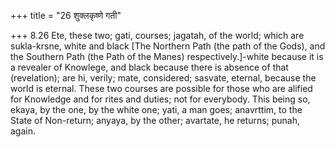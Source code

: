 +++
title = "26 शुक्लकृष्णे गती"

+++
8.26 Ete, these two; gati, courses; jagatah, of the world; which are
sukla-krsne, white and black \[The Northern Path (the path of the Gods),
and the Southern Path (the Path of the Manes) respectively.\]-white
because it is a revealer of Knowlege, and black because there is absence
of that (revelation); are hi, verily; mate, considered; sasvate,
eternal, because the world is eternal. These two courses are possible
for those who are alified for Knowledge and for rites and duties; not
for everybody. This being so, ekaya, by the one, by the white one; yati,
a man goes; anavrttim, to the State of Non-return; anyaya, by the other;
avartate, he returns; punah, again.
